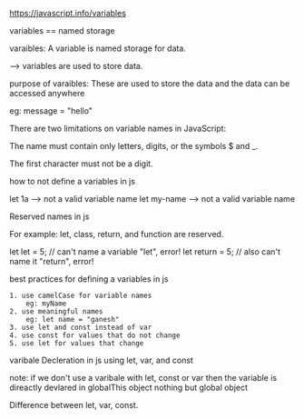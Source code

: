 https://javascript.info/variables

variables == named storage

varaibles: A variable is named storage for data.

--> variables are used to store data.

purpose of varaibles: These are used to store the data and the data can be accessed anywhere

eg: message = "hello"

There are two limitations on variable names in JavaScript:

The name must contain only letters, digits, or the symbols $ and _.

The first character must not be a digit.

how to not define a variables in js

let 1a --> not a valid variable name
let my-name --> not a valid variable name

Reserved names in js

For example: let, class, return, and function are reserved.

let let = 5; // can't name a variable "let", error!
let return = 5; // also can't name it "return", error!

best practices for defining a variables in js

    1. use camelCase for variable names 
        eg: myName
    2. use meaningful names 
        eg: let name = "ganesh"
    3. use let and const instead of var
    4. use const for values that do not change
    5. use let for values that change

varibale Decleration in js using let, var, and const

note: if we don't use a varibale with let, const or var then the variable is direactly devlared in globalThis object nothing but global object

Difference between let, var, const.